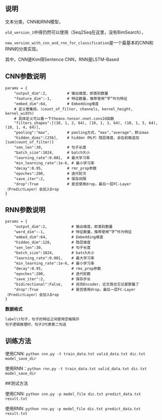 ## 说明

文本分类，CNN和RNN模型，

`old_version_1`中得仍然可以使用（Seq2Seq在这里，没有BimSearch），

`new_version_with_cnn_and_rnn_for_classification`是一个最基本的CNN和RNN的分类实现。

其中，CNN是Kim得Sentence CNN，RNN是LSTM-Based

## CNN参数说明

    params = {
        "output_dim":2,         # 输出维度，即类别数量
        "feature_dim":-1,       # 特征数量，推荐使用“字”作为特征
        "embed_dim":64,         # Embedding维度
        # 定义卷集核，（count_of_filter, channels, kernel_height, kernel_width)
        # 具体定义可以看一下theano.tensor.nnet.conv2d函数
        "filters_shapes":[(10, 1, 2, 64), (10, 1, 3, 64), (10, 1, 5, 64), (10, 1, 4, 64)],
        "pooling":"max",        # pooling方式，“max","average"，默认max
        "hidden_dims":[256],    # hidden（MLP）隐层维度，会在前面追加[sum(count_of_filter)]
        "sen_len":30,           # 句子长度
        "batch_size":1024,      # batch大小
        "learning_rate":0.001,  # 最大学习率
        "min_learning_rate":1e-6, # 最小学习率
        "decay":0.95,           # rmr_prop参数
        "epoches":200,          # 迭代轮次
        "save_iter":2,          # 保存间隔
        "drop":True             # 是否使用drop，最后一层FC-Layer（PredictLayer）会加入Drop
    }

## RNN参数说明

    params = {
        "output_dim":2,           # 输出维度，即类别数量
        "word_dim":-1,            # 特征数量，推荐使用“字”作为特征
        "embed_dim":64,           # Embedding维度
        "hidden_dim":128,         # 隐层维度
        "sen_len":30,             # 句子长度
        "batch_size":1024,        # batch大小
        "learning_rate":0.001,    # 最大学习率
        "min_learning_rate":1e-6, # 最小学习率
        "decay":0.95,             # rms_prop参数
        "epoches":200,            # 迭代轮数
        "save_iter":2,            # 保存步长
        "bidirectional":False,    # 双向Encoder，论文我也忘记是那篇了
        "drop":True               # 是否使用drop，最后一层FC-Layer（PredictLayer）会加入Drop
    }

**数据格式**

	label\t句子，句子的特征之间使用空格隔开
	句子逻辑推理时，句子2代表第二句话

## 训练方法

使用CNN: `python cnn.py -t train_data.txt valid_data.txt dic.txt model_save_dir`

使用RNN：`python rnn.py -t train_data.txt valid_data.txt dic.txt model_save_dir`


##测试方法

使用CNN: `python cnn.py -p model_file dic.txt predict_data.txt result.txt`

使用RNN: `python rnn.py -p model_file dic.txt predict_data.txt result.txt`
